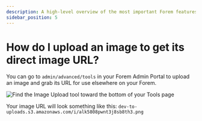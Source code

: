 ```yaml
---
description: A high-level overview of the most important Forem features.
sidebar_position: 5
---
```


# How do I upload an image to get its direct image URL?

You can go to `admin/advanced/tools` in your Forem Admin Portal to upload an image and grab its URL for use elsewhere on your Forem.

![Find the Image Upload tool toward the bottom of your Tools page](https://raw.githubusercontent.com/forem/admin-docs/main/static/img/imageUploader.png)

Your image URL will look something like this: `dev-to-uploads.s3.amazonaws.com/i/alk5808pwnt3j8sb8th3.png`

